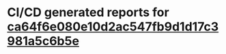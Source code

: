 # CI/CD generated reports for [ca64f6e080e10d2ac547fb9d1d17c3981a5c6b5e](https://github.com/hydephp/develop/commit/ca64f6e080e10d2ac547fb9d1d17c3981a5c6b5e)
